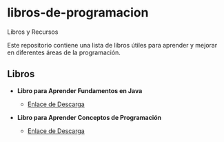 # libros-de-programacion
Libros y Recursos

Este repositorio contiene una lista de libros útiles para aprender y mejorar en diferentes áreas de la programación.

## Libros

- **Libro para Aprender Fundamentos en Java**
  - [Enlace de Descarga](https://openlibrary-repo.ecampusontario.ca/jspui/bitstream/123456789/692/3/Programming-Fundamentals-1570222270.pdf)

- **Libro para Aprender Conceptos de Programación**
  - [Enlace de Descarga](https://www.cs.princeton.edu/courses/archive/fall18/cos126/lectures/CS.1.Basics-2x2.pdf)


